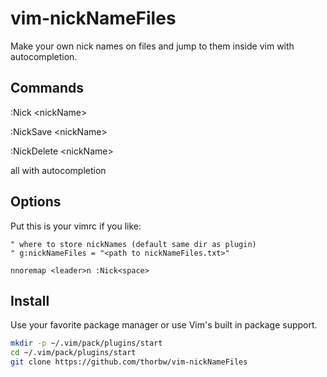 # vim-nickNameFiles

Make your own nick names on files and jump to them inside vim with autocompletion.

## Commands

:Nick \<nickName\>

:NickSave \<nickName\>

:NickDelete \<nickName\>

all with autocompletion


## Options

Put this is your vimrc if you like:

``` vim
" where to store nickNames (default same dir as plugin)  
" g:nickNameFiles = "<path to nickNameFiles.txt>"

nnoremap <leader>n :Nick<space>
```

## Install

Use your favorite package manager or use Vim's built in package support.

``` bash
mkdir -p ~/.vim/pack/plugins/start
cd ~/.vim/pack/plugins/start
git clone https://github.com/thorbw/vim-nickNameFiles
```


